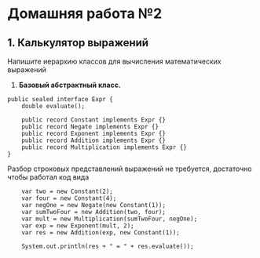 # Домашняя работа №2
## 1. **Калькулятор выражений**
Напишите иерархию классов для вычисления математических выражений

1. **Базовый абстрактный класс.**

```
public sealed interface Expr {
    double evaluate();

    public record Constant implements Expr {}
    public record Negate implements Expr {}
    public record Exponent implements Expr {}
    public record Addition implements Expr {}
    public record Multiplication implements Expr {}
}
```

Разбор строковых представлений выражений не требуется, достаточно чтобы работал код вида

```
    var two = new Constant(2);
    var four = new Constant(4);
    var negOne = new Negate(new Constant(1));
    var sumTwoFour = new Addition(two, four);
    var mult = new Multiplication(sumTwoFour, negOne);
    var exp = new Exponent(mult, 2);
    var res = new Addition(exp, new Constant(1));

    System.out.println(res + " = " + res.evaluate());
```
